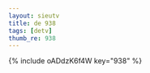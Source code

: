 ```yaml
--- 
layout: sieutv
title: de 938
tags: [detv]
thumb_re: 938
---
```

{% include oADdzK6f4W key="938" %} 
